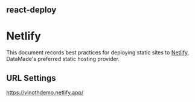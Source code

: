 ## react-deploy

# Netlify

This document records best practices for deploying static sites to
[Netlify](https://netlify.com), DataMade's preferred static hosting provider.

## URL Settings
https://vinothdemo.netlify.app/
